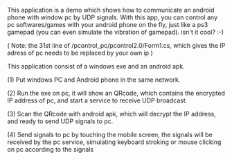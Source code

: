 This application is a demo which shows how to communicate an android phone with window pc by UDP signals. With this app, you can control any pc softwares/games with your android phone on the fly, just like a ps3 gamepad (you can even simulate the vibration of gamepad). isn't it cool? :-)


( Note: the 31st line of /pcontrol_pc/pcontrol2.0/Form1.cs, which gives the IP adress of pc needs to be replaced by your own ip )

This application consist of a windows exe and an android apk. 

(1) Put windows PC and Android phone in the same network. 

(2) Run the exe on pc, it will show an QRcode, which contains the encrypted IP address of pc, and start a service to receive UDP broadcast.

(3) Scan the QRcode with android apk, which will decrypt the IP address, and ready to send UDP signals to pc. 

(4) Send signals to pc by touching the mobile screen, the signals will be received by the pc service, simulating keyboard stroking or mouse clicking on pc according to the signals
